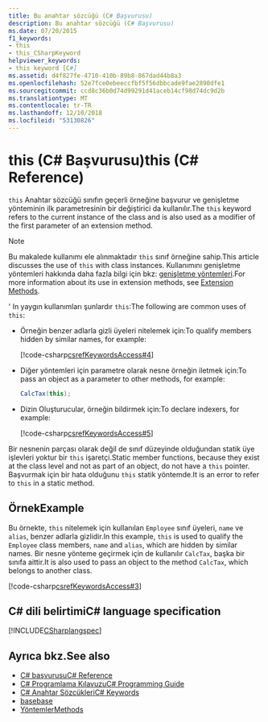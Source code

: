 ```yaml
---
title: Bu anahtar sözcüğü (C# Başvurusu)
description: Bu anahtar sözcüğü (C# Başvurusu)
ms.date: 07/20/2015
f1_keywords:
- this
- this_CSharpKeyword
helpviewer_keywords:
- this keyword [C#]
ms.assetid: d4f827fe-4710-410b-89b8-867dad44b8a3
ms.openlocfilehash: 52e7fce0ebeeccfbf5f56dbbcade9fae2890dfe1
ms.sourcegitcommit: ccd8c36b0d74d99291d41aceb14cf98d74dc9d2b
ms.translationtype: MT
ms.contentlocale: tr-TR
ms.lasthandoff: 12/10/2018
ms.locfileid: "53130826"
---
```

# <a name="this-c-reference"></a><span data-ttu-id="b34a5-103">this (C# Başvurusu)</span><span class="sxs-lookup"><span data-stu-id="b34a5-103">this (C# Reference)</span></span>

<span data-ttu-id="b34a5-104">`this` Anahtar sözcüğü sınıfın geçerli örneğine başvurur ve genişletme yönteminin ilk parametresinin bir değiştirici da kullanılır.</span><span class="sxs-lookup"><span data-stu-id="b34a5-104">The `this` keyword refers to the current instance of the class and is also used as a modifier of the first parameter of an extension method.</span></span>

> [!NOTE]
> <span data-ttu-id="b34a5-105">Bu makalede kullanımı ele alınmaktadır `this` sınıf örneğine sahip.</span><span class="sxs-lookup"><span data-stu-id="b34a5-105">This article discusses the use of `this` with class instances.</span></span> <span data-ttu-id="b34a5-106">Kullanımını genişletme yöntemleri hakkında daha fazla bilgi için bkz: [genişletme yöntemleri](../../../csharp/programming-guide/classes-and-structs/extension-methods.md).</span><span class="sxs-lookup"><span data-stu-id="b34a5-106">For more information about its use in extension methods, see [Extension Methods](../../../csharp/programming-guide/classes-and-structs/extension-methods.md).</span></span>

<span data-ttu-id="b34a5-107">' In yaygın kullanımları şunlardır `this`:</span><span class="sxs-lookup"><span data-stu-id="b34a5-107">The following are common uses of `this`:</span></span>

- <span data-ttu-id="b34a5-108">Örneğin benzer adlarla gizli üyeleri nitelemek için:</span><span class="sxs-lookup"><span data-stu-id="b34a5-108">To qualify members hidden by similar names, for example:</span></span>

  [!code-csharp[csrefKeywordsAccess#4](~/samples/snippets/csharp/VS_Snippets_VBCSharp/csrefKeywordsAccess/CS/csrefKeywordsAccess.cs#4)]  

- <span data-ttu-id="b34a5-109">Diğer yöntemleri için parametre olarak nesne örneğin iletmek için:</span><span class="sxs-lookup"><span data-stu-id="b34a5-109">To pass an object as a parameter to other methods, for example:</span></span>

  ```csharp
  CalcTax(this);
  ```

- <span data-ttu-id="b34a5-110">Dizin Oluşturucular, örneğin bildirmek için:</span><span class="sxs-lookup"><span data-stu-id="b34a5-110">To declare indexers, for example:</span></span>

  [!code-csharp[csrefKeywordsAccess#5](~/samples/snippets/csharp/VS_Snippets_VBCSharp/csrefKeywordsAccess/CS/csrefKeywordsAccess.cs#5)]

<span data-ttu-id="b34a5-111">Bir nesnenin parçası olarak değil de sınıf düzeyinde olduğundan statik üye işlevleri yoktur bir `this` işaretçi.</span><span class="sxs-lookup"><span data-stu-id="b34a5-111">Static member functions, because they exist at the class level and not as part of an object, do not have a `this` pointer.</span></span> <span data-ttu-id="b34a5-112">Başvurmak için bir hata olduğunu `this` statik yöntemde.</span><span class="sxs-lookup"><span data-stu-id="b34a5-112">It is an error to refer to `this` in a static method.</span></span>

## <a name="example"></a><span data-ttu-id="b34a5-113">Örnek</span><span class="sxs-lookup"><span data-stu-id="b34a5-113">Example</span></span>

<span data-ttu-id="b34a5-114">Bu örnekte, `this` nitelemek için kullanılan `Employee` sınıf üyeleri, `name` ve `alias`, benzer adlarla gizlidir.</span><span class="sxs-lookup"><span data-stu-id="b34a5-114">In this example, `this` is used to qualify the `Employee` class members, `name` and `alias`, which are hidden by similar names.</span></span> <span data-ttu-id="b34a5-115">Bir nesne yönteme geçirmek için de kullanılır `CalcTax`, başka bir sınıfa aittir.</span><span class="sxs-lookup"><span data-stu-id="b34a5-115">It is also used to pass an object to the method `CalcTax`, which belongs to another class.</span></span>

[!code-csharp[csrefKeywordsAccess#3](~/samples/snippets/csharp/VS_Snippets_VBCSharp/csrefKeywordsAccess/CS/csrefKeywordsAccess.cs#3)]

## <a name="c-language-specification"></a><span data-ttu-id="b34a5-116">C# dili belirtimi</span><span class="sxs-lookup"><span data-stu-id="b34a5-116">C# language specification</span></span>

[!INCLUDE[CSharplangspec](~/includes/csharplangspec-md.md)]

## <a name="see-also"></a><span data-ttu-id="b34a5-117">Ayrıca bkz.</span><span class="sxs-lookup"><span data-stu-id="b34a5-117">See also</span></span>

- [<span data-ttu-id="b34a5-118">C# başvurusu</span><span class="sxs-lookup"><span data-stu-id="b34a5-118">C# Reference</span></span>](../index.md)
- [<span data-ttu-id="b34a5-119">C# Programlama Kılavuzu</span><span class="sxs-lookup"><span data-stu-id="b34a5-119">C# Programming Guide</span></span>](../../programming-guide/index.md)
- [<span data-ttu-id="b34a5-120">C# Anahtar Sözcükleri</span><span class="sxs-lookup"><span data-stu-id="b34a5-120">C# Keywords</span></span>](index.md)
- [<span data-ttu-id="b34a5-121">base</span><span class="sxs-lookup"><span data-stu-id="b34a5-121">base</span></span>](base.md)
- [<span data-ttu-id="b34a5-122">Yöntemler</span><span class="sxs-lookup"><span data-stu-id="b34a5-122">Methods</span></span>](../../programming-guide/classes-and-structs/methods.md)
